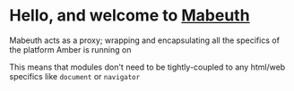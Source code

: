 # Hello, and welcome to [Mabeuth](https://www.wordhippo.com/what-is/the-meaning-of/arabic-word-161febe022e2e6f5da813694975110360fb93155.html)

Mabeuth acts as a proxy; wrapping and encapsulating all the specifics of the platform Amber is running on

This means that modules don't need to be tightly-coupled to any html/web specifics like `document` or `navigator`